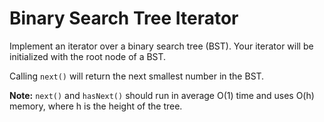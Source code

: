 # Binary Search Tree Iterator

Implement an iterator over a binary search tree (BST). Your iterator will be initialized with the root node of a BST.

Calling `next()` will return the next smallest number in the BST.

__Note:__ `next()` and `hasNext()` should run in average O(1) time and uses O(h) memory, where h is the height of the tree.